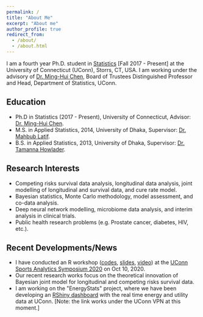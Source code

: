 ```yaml
---
permalink: /
title: "About Me"
excerpt: "About me"
author_profile: true
redirect_from: 
  - /about/
  - /about.html
---
```

I am a fourth year Ph.D. student in [Statistics](https://stat.uconn.edu/) [Fall 2017 - Present] at the University of Connecticut (UConn), Storrs, CT, USA. I am working under the advisory of [Dr. Ming-Hui Chen](http://merlot.stat.uconn.edu/~mhchen/), Board of Trustees Distinguished Professor and Head, Department of Statistics, UConn. 
<!---
My research works broadly focus on competing risks survival data analysis, longitudinal data analysis, joint modelling of longitudinal and survival data, cure rate model, Bayesian computation, and model assessment. I intend to develop statistical methodology to model prostate cancer data. I am also interested in the applications of deep neural network modelling to survival data.
-->
## Education
- Ph.D in Statistics (2017 - Present), University of Connecticut, Advisor: [Dr. Ming-Hui Chen](http://merlot.stat.uconn.edu/~mhchen/).
- M.S. in Applied Statistics, 2014, University of Dhaka, Supervisor: [Dr. Mahbub Latif](https://www.isrt.ac.bd/people/mlatif/).
- B.S. in Applied Statistics, 2013, University of Dhaka, Supervisor: [Dr. Tamanna Howlader](https://www.isrt.ac.bd/people/tamanna/).

## Research Interests
- Competing risks survival data analysis, longitudinal data analysis, joint modelling of longitudinal and survival data, and cure rate model.
- Bayesian statistics, Monte Carlo methodology, model assessment, and co-data analysis.
- Deep neural network modelling, microbiome data analysis, and interim analysis in clinical trials.
- Public health research problems (e.g. Prostate cancer, diabetes, HIV, etc.).

## Recent Developments/News
<!-- * Will conduct a workshop on "An Introduction to R Shiny App", organized by ISRT, University of Dhaka, on April 9, 2021. 
-->
* I have conducted an R workshop ([codes](https://github.com/mdtuhinsheikh/introR_ucsas2020), [slides](https://mdtuhinsheikh.github.io/introR_ucsas2020/#1), [video](https://uconn-cmr.webex.com/recordingservice/sites/uconn-cmr/recording/3e88f57314344e8db379fb744ab42cb1/playback)) at the [UConn Sports Analytics Symposium 2020](https://statds.org/events/ucsas2020/workshops.html) on Oct 10, 2020.
* Our recent research works focus on the theoretical innovation of Bayesian joint model for longitudinal and competing risks survival data. 
* I am working on the "EnergyStats" project, where we have been developing an [RShiny dashboard](http://energystats.fo.uconn.edu:9999/) with the real time energy and utility data at UConn. [Note: the link works under the UConn VPN at this moment.]

